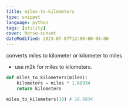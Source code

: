```yaml
---
title: miles-to-kilometers
type: snippet
language: python
tags: [utility]
cover: horse-sunset
dateModified: 2023-07-07T12:00:00-04:00
---
```


converts miles to kilometer or kilometer to miles
- use m2k for miles to kilometers.


```py
def miles_to_kilometers(miles):
    kilometers = miles * 1.60934
    return kilometers
```

```py
miles_to_kilometers(10) # 16.0934
```
